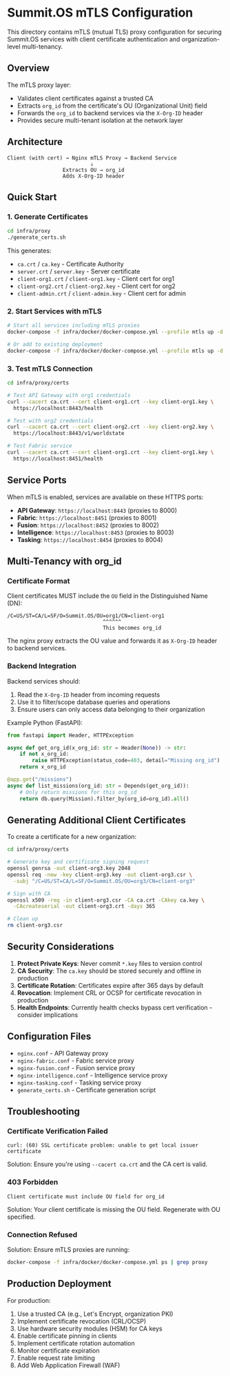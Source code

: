 # Summit.OS mTLS Configuration

This directory contains mTLS (mutual TLS) proxy configuration for securing Summit.OS services with client certificate authentication and organization-level multi-tenancy.

## Overview

The mTLS proxy layer:
- Validates client certificates against a trusted CA
- Extracts `org_id` from the certificate's OU (Organizational Unit) field
- Forwards the `org_id` to backend services via the `X-Org-ID` header
- Provides secure multi-tenant isolation at the network layer

## Architecture

```
Client (with cert) → Nginx mTLS Proxy → Backend Service
                           ↓
                  Extracts OU → org_id
                  Adds X-Org-ID header
```

## Quick Start

### 1. Generate Certificates

```bash
cd infra/proxy
./generate_certs.sh
```

This generates:
- `ca.crt` / `ca.key` - Certificate Authority
- `server.crt` / `server.key` - Server certificate
- `client-org1.crt` / `client-org1.key` - Client cert for org1
- `client-org2.crt` / `client-org2.key` - Client cert for org2
- `client-admin.crt` / `client-admin.key` - Client cert for admin

### 2. Start Services with mTLS

```bash
# Start all services including mTLS proxies
docker-compose -f infra/docker/docker-compose.yml --profile mtls up -d

# Or add to existing deployment
docker-compose -f infra/docker/docker-compose.yml --profile mtls up -d api-proxy fabric-proxy fusion-proxy intelligence-proxy tasking-proxy
```

### 3. Test mTLS Connection

```bash
cd infra/proxy/certs

# Test API Gateway with org1 credentials
curl --cacert ca.crt --cert client-org1.crt --key client-org1.key \
  https://localhost:8443/health

# Test with org2 credentials
curl --cacert ca.crt --cert client-org2.crt --key client-org2.key \
  https://localhost:8443/v1/worldstate

# Test Fabric service
curl --cacert ca.crt --cert client-org1.crt --key client-org1.key \
  https://localhost:8451/health
```

## Service Ports

When mTLS is enabled, services are available on these HTTPS ports:

- **API Gateway**: `https://localhost:8443` (proxies to 8000)
- **Fabric**: `https://localhost:8451` (proxies to 8001)
- **Fusion**: `https://localhost:8452` (proxies to 8002)
- **Intelligence**: `https://localhost:8453` (proxies to 8003)
- **Tasking**: `https://localhost:8454` (proxies to 8004)

## Multi-Tenancy with org_id

### Certificate Format

Client certificates MUST include the `OU` field in the Distinguished Name (DN):

```
/C=US/ST=CA/L=SF/O=Summit.OS/OU=org1/CN=client-org1
                               ^^^^^^
                               This becomes org_id
```

The nginx proxy extracts the OU value and forwards it as `X-Org-ID` header to backend services.

### Backend Integration

Backend services should:

1. Read the `X-Org-ID` header from incoming requests
2. Use it to filter/scope database queries and operations
3. Ensure users can only access data belonging to their organization

Example Python (FastAPI):

```python
from fastapi import Header, HTTPException

async def get_org_id(x_org_id: str = Header(None)) -> str:
    if not x_org_id:
        raise HTTPException(status_code=403, detail="Missing org_id")
    return x_org_id

@app.get("/missions")
async def list_missions(org_id: str = Depends(get_org_id)):
    # Only return missions for this org_id
    return db.query(Mission).filter_by(org_id=org_id).all()
```

## Generating Additional Client Certificates

To create a certificate for a new organization:

```bash
cd infra/proxy/certs

# Generate key and certificate signing request
openssl genrsa -out client-org3.key 2048
openssl req -new -key client-org3.key -out client-org3.csr \
  -subj "/C=US/ST=CA/L=SF/O=Summit.OS/OU=org3/CN=client-org3"

# Sign with CA
openssl x509 -req -in client-org3.csr -CA ca.crt -CAkey ca.key \
  -CAcreateserial -out client-org3.crt -days 365

# Clean up
rm client-org3.csr
```

## Security Considerations

1. **Protect Private Keys**: Never commit `*.key` files to version control
2. **CA Security**: The `ca.key` should be stored securely and offline in production
3. **Certificate Rotation**: Certificates expire after 365 days by default
4. **Revocation**: Implement CRL or OCSP for certificate revocation in production
5. **Health Endpoints**: Currently health checks bypass cert verification - consider implications

## Configuration Files

- `nginx.conf` - API Gateway proxy
- `nginx-fabric.conf` - Fabric service proxy
- `nginx-fusion.conf` - Fusion service proxy
- `nginx-intelligence.conf` - Intelligence service proxy
- `nginx-tasking.conf` - Tasking service proxy
- `generate_certs.sh` - Certificate generation script

## Troubleshooting

### Certificate Verification Failed

```
curl: (60) SSL certificate problem: unable to get local issuer certificate
```

Solution: Ensure you're using `--cacert ca.crt` and the CA cert is valid.

### 403 Forbidden

```
Client certificate must include OU field for org_id
```

Solution: Your client certificate is missing the OU field. Regenerate with OU specified.

### Connection Refused

Solution: Ensure mTLS proxies are running:

```bash
docker-compose -f infra/docker/docker-compose.yml ps | grep proxy
```

## Production Deployment

For production:

1. Use a trusted CA (e.g., Let's Encrypt, organization PKI)
2. Implement certificate revocation (CRL/OCSP)
3. Use hardware security modules (HSM) for CA keys
4. Enable certificate pinning in clients
5. Implement certificate rotation automation
6. Monitor certificate expiration
7. Enable request rate limiting
8. Add Web Application Firewall (WAF)

